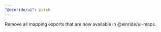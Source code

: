 ```yaml
---
"@einride/ui": patch
---
```


Remove all mapping exports that are now available in @einride/ui-maps.
